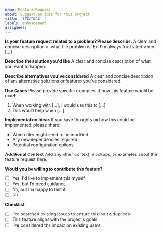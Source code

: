 ```yaml
---
name: Feature Request
about: Suggest an idea for this project
title: '[FEATURE] '
labels: enhancement
assignees: ''
---
```


**Is your feature request related to a problem? Please describe.**
A clear and concise description of what the problem is. Ex. I'm always frustrated when [...]

**Describe the solution you'd like**
A clear and concise description of what you want to happen.

**Describe alternatives you've considered**
A clear and concise description of any alternative solutions or features you've considered.

**Use Cases**
Please provide specific examples of how this feature would be used:
1. When working with [...], I would use this to [...]
2. This would help when [...]

**Implementation Ideas**
If you have thoughts on how this could be implemented, please share:
- Which files might need to be modified
- Any new dependencies required
- Potential configuration options

**Additional Context**
Add any other context, mockups, or examples about the feature request here.

**Would you be willing to contribute this feature?**
- [ ] Yes, I'd like to implement this myself
- [ ] Yes, but I'd need guidance
- [ ] No, but I'm happy to test it
- [ ] No

**Checklist**
- [ ] I've searched existing issues to ensure this isn't a duplicate
- [ ] This feature aligns with the project's goals
- [ ] I've considered the impact on existing users